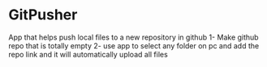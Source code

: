 # GitPusher

App that helps push local files to a new repository in github
1- Make github repo that is totally empty
2- use app to select any folder on pc and add the repo link and it will automatically upload all files
